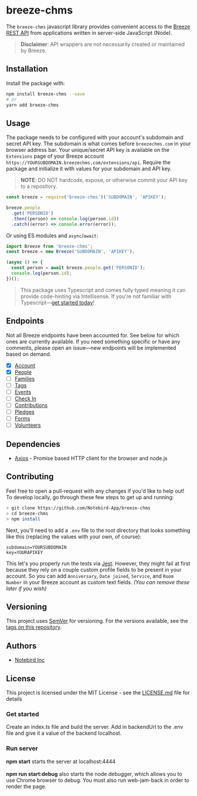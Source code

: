 # breeze-chms

The `breeze-chms` javascript library provides convenient access to the [Breeze REST API](https://app.breezechms.com/api) from applications written in server-side JavaScript (Node).

> **Disclaimer**: API wrappers are not necessarily created or maintained by Breeze.

## Installation

Install the package with:

```sh
npm install breeze-chms --save
# or
yarn add breeze-chms
```

## Usage

The package needs to be configured with your account's subdomain and secret API key. The subdomain is what comes before `breezechms.com` in your browser address bar. Your unique/secret API key is available on the `Extensions` page of your Breeze account `https://YOURSUBDOMAIN.breezechms.com/extensions/api`. Require the package and initialize it with values for your subdomain and API key.

> **NOTE**: DO NOT hardcode, expose, or otherwise commit your API key to a repository.

```js
const breeze = require('breeze-chms')('SUBDOMAIN', 'APIKEY');

breeze.people
  .get('PERSONID')
  .then((person) => console.log(person.id))
  .catch((error) => console.error(error));
```

Or using ES modules and `async`/`await`:

```js
import Breeze from 'breeze-chms';
const breeze = new Breeze('SUBDOMAIN', 'APIKEY');

(async () => {
  const person = await breeze.people.get('PERSONID');
  console.log(person.id);
})();
```

> This package uses Typescript and comes fully typed meaning it can provide code-hinting via Intellisense. If you're not familiar with Typescript—[get started today](https://www.typescriptlang.org/)!

## Endpoints

Not all Breeze endpoints have been accounted for. See below for which ones are currently available. If you need something specific or have any comments, please open an issue—new endpoints will be implemented based on demand.

- [x] [Account](docs/Account.md)
- [x] [People](docs/People.md)
- [ ] [Families](docs/Families.md)
- [ ] [Tags](docs/Tags.md)
- [ ] [Events](docs/Events.md)
- [ ] [Check In](docs/Check_In.md)
- [ ] [Contributions](docs/Contributions.md)
- [ ] [Pledges](docs/Pledges.md)
- [ ] [Forms](docs/Forms.md)
- [ ] [Volunteers](docs/Volunteers.md)

## Dependencies

- [Axios](https://www.npmjs.com/package/axios) - Promise based HTTP client for the browser and node.js

## Contributing

Feel free to open a pull-request with any changes if you'd like to help out! To develop locally, go through these few steps to get up and running:

```sh
> git clone https://github.com/Notebird-App/breeze-chms
> cd breeze-chms
> npm install
```

Next, you'll need to add a `.env` file to the root directory that looks something like this (replacing the values with your own, of course):

```
subdomain=YOURSUBDOMAIN
key=YOURAPIKEY
```

This let's you properly run the tests via [Jest](https://jestjs.io/). However, they might fail at first because they rely on a couple custom profile fields to be present in your account. So you can add `Anniversary`, `Date joined`, `Service`, and `Room Number` in your Breeze account as custom text fields. _(You can remove these later if you wish)_

## Versioning

This project uses [SemVer](http://semver.org/) for versioning. For the versions available, see the [tags on this repository](https://github.com/notebird-app/breeze-chms/tags).

## Authors

- [Notebird Inc](https://github.com/notebird-app)

## License

This project is licensed under the MIT License - see the [LICENSE.md](LICENSE.md) file for details

<h3>Get started</h3>
Create an index.ts file and build the server. Add in backendUrl to the .env file and give it a value of the backend localhost. 

<h3>Run server</h3>
<b>npm start</b> starts the server at localhost:4444<br>
<br>
<b>npm run start:debug</b> also starts the node debugger, which allows you to use Chrome browser to debug.
You must also run web-jam-back in order to render the page.

